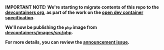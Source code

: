 **IMPORTANT NOTE: We're starting to migrate contents of this repo to the [devcontainers org](https://github.com/devcontainers), as part of the work on the [open dev container specification](https://containers.dev).**

**We'll now be publishing the `php` image from [devcontainers/images/src/php](https://github.com/devcontainers/images/tree/main/src/php).**

**For more details, you can review the [announcement issue](https://github.com/microsoft/vscode-dev-containers/issues/1589).**
